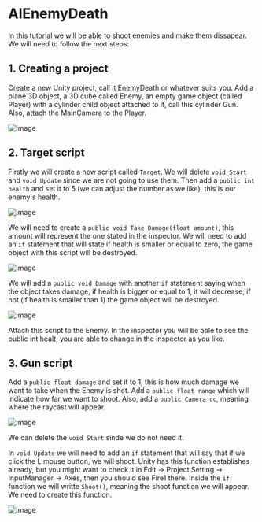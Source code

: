 # AIEnemyDeath

In this tutorial we will be able to shoot enemies and make them dissapear. We will need to follow the next steps:

## 1. Creating a project

Create a new Unity project, call it EnemyDeath or whatever suits you. Add a plane 3D object, a 3D cube called Enemy, an empty game object (called Player) with a cylinder child object attached to it, call this cylinder Gun. Also, attach the MainCamera to the Player.

![image](https://user-images.githubusercontent.com/91539042/137912812-640445fd-037e-415e-84ac-304705658f26.png)

## 2. Target script

Firstly we will create a new script called ``Target``. We will delete ``void Start`` and ``void Update`` since we are not going to use them. Then add a ``public int health`` and set it to 5 (we can adjust the number as we like), this is our enemy's health. 

![image](https://user-images.githubusercontent.com/91539042/137911767-dd302678-76e5-4e6f-be8e-8a5e720ddf3c.png)

We will need to create a ``public void Take Damage(float amount)``, this amount will represent the one stated in the inspector. We will need to add an ``if`` statement that will state if health is smaller or equal to zero, the game object with this script will be destroyed.

![image](https://user-images.githubusercontent.com/91539042/137911384-56d56cd1-8069-4442-a0c5-3d66c7a8d512.png)


We will add a ``public void Damage`` with another ``if`` statement saying when the object takes damage, if health is bigger or equal to 1, it will decrease, if not (if health is smaller than 1) the game object will be destroyed.

![image](https://user-images.githubusercontent.com/91539042/137912380-df7801b8-6d59-49aa-9bbd-aedcaec5430f.png)

Attach this script to the Enemy. In the inspector you will be able to see the public int healt, you are able to change in the inspector as you like.

## 3. Gun script

Add a ``public float damage`` and set it to 1, this is how much damage we want to take when the Enemy is shot. Add a ``public float range`` which will indicate how far we want to shoot. Also, add a ``public Camera cc``, meaning where the raycast will appear. 

![image](https://user-images.githubusercontent.com/91539042/137914991-6337de5a-bb71-4517-9935-94e89d9bdb0a.png)

We can delete the ``void Start`` sinde we do not need it.

In ``void Update`` we will need to add an ``if`` statement that will say that if we click the L mouse button, we will shoot. Unity has this function establishes already, but you might want to check it in Edit -> Project Setting -> InputManager -> Axes, then you should see Fire1 there. Inside the ``if`` function we will writte ``Shoot()``, meaning the shoot function we will appear. We need to create this function.

![image](https://user-images.githubusercontent.com/91539042/137915735-6f2eb352-4eb5-42db-83b7-4319c79e07c8.png)




